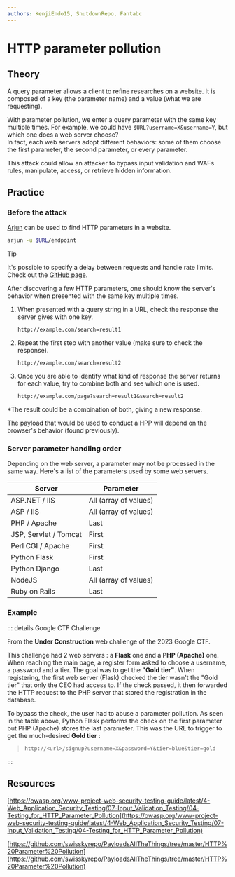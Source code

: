 ```yaml
---
authors: KenjiEndo15, ShutdownRepo, Fantabc
---
```


# HTTP parameter pollution

## Theory

A query parameter allows a client to refine researches on a website. It is composed of a key (the parameter name) and a value (what we are requesting).

With parameter pollution, we enter a query parameter with the same key multiple times. For example, we could have `$URL?username=X&username=Y`, but which one does a web server choose?\
In fact, each web servers adopt different behaviors: some of them choose the first parameter, the second parameter, or every parameter.

This attack could allow an attacker to bypass input validation and WAFs rules, manipulate, access, or retrieve hidden information.

## Practice

### Before the attack

[Arjun](https://github.com/s0md3v/Arjun) can be used to find HTTP parameters in a website.

```bash
arjun -u $URL/endpoint
```

> [!TIP]
> It's possible to specify a delay between requests and handle rate limits.\
> Check out the [GitHub page](https://github.com/s0md3v/Arjun/wiki/Usage#scan-a-single-url).

After discovering a few HTTP parameters, one should know the server's behavior when presented with the same key multiple times.

1. When presented with a query string in a URL, check the response the server gives with one key.
    
    `http://example.com/search=result1`

2. Repeat the first step with another value (make sure to check the response).
    
    `http://example.com/search=result2`

3. Once you are able to identify what kind of response the server returns for each value, try to combine both and see which one is used.
    
    `http://example.com/page?search=result1&search=result2`

*The result could be a combination of both, giving a new response.

The payload that would be used to conduct a HPP will depend on the browser's behavior (found previously).

### Server parameter handling order

Depending on the web server, a parameter may not be processed in the same way. Here's a list of the parameters used by some web servers.

| Server                | Parameter             |
|-----------------------|-----------------------|
| ASP.NET / IIS         | All (array of values) |
| ASP / IIS             | All (array of values) |
| PHP / Apache          | Last                  |
| JSP, Servlet / Tomcat | First                 |
| Perl CGI / Apache     | First                 |
| Python Flask          | First                 |
| Python Django         | Last                  |
| NodeJS                | All (array of values) |
| Ruby on Rails         | Last                  |

### Example

::: details Google CTF Challenge

From the **Under Construction** web challenge of the 2023 Google CTF.

This challenge had 2 web servers : a **Flask** one and a **PHP (Apache)** one. When reaching the main page, a register form asked to choose a username, a password and a tier. The goal was to get the **"Gold tier"**. When registering, the first web server (Flask) checked the tier wasn't the "Gold tier" that only the CEO had access to. If the check passed, it then forwarded the HTTP request to the PHP server that stored the registration in the database.

To bypass the check, the user had to abuse a parameter pollution. As seen in the table above, Python Flask performs the check on the first parameter but PHP (Apache) stores the last parameter. This was the URL to trigger to get the much-desired **Gold tier** :

> ```
> http://<url>/signup?username=X&password=Y&tier=blue&tier=gold
> ```

:::

## Resources

[https://owasp.org/www-project-web-security-testing-guide/latest/4-Web_Application_Security_Testing/07-Input_Validation_Testing/04-Testing_for_HTTP_Parameter_Pollution](https://owasp.org/www-project-web-security-testing-guide/latest/4-Web_Application_Security_Testing/07-Input_Validation_Testing/04-Testing_for_HTTP_Parameter_Pollution)

[https://github.com/swisskyrepo/PayloadsAllTheThings/tree/master/HTTP%20Parameter%20Pollution](https://github.com/swisskyrepo/PayloadsAllTheThings/tree/master/HTTP%20Parameter%20Pollution)
